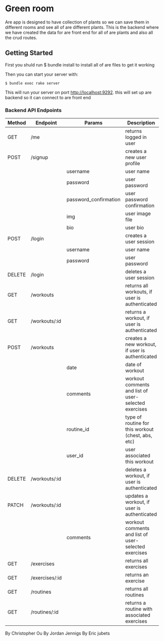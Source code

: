 # Green room

Are app is designed to have collection of plants so we can save them in different rooms and see all of are different plants.
This is the backend where we have created the data for are front end for all of are plants and also all the crud routes. 




## Getting Started
First you shuld run $ bundle install 
to install all of are files to get it working 


Then you can start your server with:

```console
$ bundle exec rake server
```

This will run your server on port
[http://localhost:9292](http://localhost:9292).
this will set up are backend so it can connect to are front end 
### Backend API Endpoints

| Method | Endpoint       | Params                | Description                                          |
| ------ | -------------- | --------------------- | ---------------------------------------------------- |
| GET    | /me            |                       | returns logged in user                               |
| POST   | /signup        |                       | creates a new user profile                           |
|        |                | username              | user name                                            |
|        |                | password              | user password                                        |
|        |                | password_confirmation | user password confirmation                           |
|        |                | img                   | user image file                                      |
|        |                | bio                   | user bio                                             |
| POST   | /login         |                       | creates a user session                               |
|        |                | username              | user name                                            |
|        |                | password              | user password                                        |
| DELETE | /login         |                       | deletes a user session                               |
| GET    | /workouts      |                       | returns all workouts, if user is authenticated       |
| GET    | /workouts/:id  |                       | returns a workout, if user is authenticated          |
| POST   | /workouts      |                       | creates a new workout, if user is authenticated      |
|        |                | date                  | date of workout                                      |
|        |                | comments              | workout comments and list of user-selected exercises |
|        |                | routine_id            | type of routine for this workout (chest, abs, etc)   |
|        |                | user_id               | user associated this workout                         |
| DELETE | /workouts/:id  |                       | deletes a workout, if user is authenticated          |
| PATCH  | /workouts/:id  |                       | updates a workout, if user is authenticated          |
|        |                | comments              | workout comments and list of user-selected exercises |
| GET    | /exercises     |                       | returns all exercises                                |
| GET    | /exercises/:id |                       | returns an exercise                                  |
| GET    | /routines      |                       | returns all routines                                 |
| GET    | /routines/:id  |                       | returns a routine with associated exercises          |
  
  


By Christopher Ou
By Jordan Jennigs
By Eric jubets 

